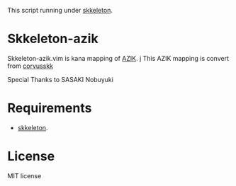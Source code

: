 This script running under [skkeleton](https://github.com/vim-skk/skkeleton).

# Skkeleton-azik

Skkeleton-azik.vim is kana mapping of [AZIK](http://hp.vector.co.jp/authors/VA002116/azik/azikinfo.htm).
j
This AZIK mapping is convert from [corvusskk](https://github.com/nathancorvussolis/corvusskk)

Special Thanks to SASAKI Nobuyuki

# Requirements
* [skkeleton](https://github.com/vim-skk/skkeleton).

# License
MIT license